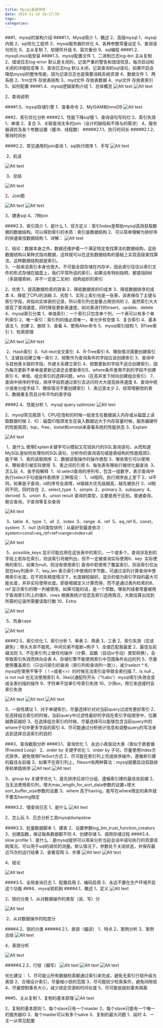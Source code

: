 ```yaml
---
title: Mysql高级特性
date: 2019-11-16 10:17:59
tags: 
categories: 
---
```

###1、mysql的架构介绍
####1.1、Mysql简介
	1、概述
	2、高级mysql
		1、mysql内核
		2、sql优化工程师
		3、mysql服务器的优化
		4、各种参数常量设定
		5、查询语句优化
		6、主从复制 
		7、软硬件升级
		8、容灾备份
		9、sql编程
####1.2、mysqlLinux版安装
####1.3、mysql配置文件
	1、二进制日志log-bin
		主从复制
	2、错误日志log-error
		默认是关闭的，记录严重的警告和错误信息，每次启动和关闭的详细信息等
	3、查询日志log
		默认关闭，记录查询的sql语句，如果开启会降低mysql的整体性能，因为记录日志也是需要消耗系统资源
	4、数据文件
		1、两系统
		2、frm文件
			存放表结构
		3、myd文件
			存放表数据
		4、myi文件
			存放表索引
	5、如何配置
####1.4、mysql逻辑架构介绍
	1、总体概览
![Alt text](./1570155194206.png)
![Alt text](./1570155338964.png)

2、查询说明

####1.5、mysql存储引擎
	1、查看命令
	2、MyISAM和InnoDB
![Alt text](./1570155512079.png)
	
###2、索引优化分析
####2.1、性能下降sql慢
	1、查询语句写的烂
	2、索引失效
		1、单值
		2、复合
	3、关联查询太多的join（设计的缺陷和不得与的需求）
	4、服务器调优及各个参数设置（缓冲、线程数）
#####2.1.1、执行时间长
#####2.1.2、等待时间长

####2.2、常见通用的join查询
	1、sql执行顺序
		1、手写
![Alt text](./1570155975046.png)

​	2、机读

![Alt text](./1570156019194.png)

​	3、总结

![Alt text](./1570156049513.png)

2、Join图

![Alt text](./1570156137762.png)
![Alt text](./1570156179529.png)

3、建表sql
4、7种join

####2.3、索引简介
	1、是什么
		1、官方定义：索引Index是帮助mysql高效获取数据的数据结构。可以得到索引的本质：索引是数据结构
		2、可以简单理解为排好序的快速查找数据结构
			1、详解：
![Alt text](./1570156878220.png)
						

​		2、结论：数据本身之外，数据还维护着一个满足特定查找算法的数据结构，这些数据结构以某种式指向数据，这样就可以在这些数据结构的基础上实现高级查找算法，这种数据结构就是索引。
​					
​	3、一般来说索引本身也很大，不可能全部存储在内存中，因此索引往往以索引文件的形式存储在磁盘上，我们平常所说的索引，如果没有特别指明，都是指B树（多路搜索树，并不一定是二叉树）结构组织的索引

2、优势
	1、提高数据检索的效率
	2、降低数据库的IO成本
	3、降低数据排序的成本
	4、降低了CPU的消耗
3、劣势
	1、实际上索引也是一张表，该表保存了主键与索引字段，并指向实体表的记录，所以索引列也是要占用空间的
	2、虽然索引大大提高了查询速度，同时降低更新表速度，如对表进行的insert、update、delete
4、mysql索引分类
	1、单值索引：一个索引只包含单个列，一个表可以有多个单列索引
	2、唯一索引：索引列的值必须唯一，单允许有空值
	3、复合索引
	4、基本语法
		1、创建
		2、删除
		3、查看
		4、使用Alter命令
5、mysql索引结构
	1、BTree索引
		1、检索原理

![Alt text](./1570159718138.png)
![Alt text](./1570159788566.png)

​	2、Hash索引
​	3、full-text全文索引
​	4、R-Tree索引
6、哪些情况需要创建索引
​	1、主键自动建立唯一索引
​	2、频繁作为查询条件的字段应该创建索引
​	3、查询中与其他表关联的字段，外键关系建立索引
​	4、频繁更新的字段不适合创建索引，因为每次更新不单单是更新记录还会更新索引
​	5、where条件里用不到的字段不创建索引
​	6、单值、组合索引的选择问题，who（在高并发下倾向创建组合索引）
​	7、查询中排序的字段，排序字段若通过索引去访问将大大提高排序速度
​	8、查询中统计或者分组字段
7、哪些情况不要创建索引
​	1、表记录太少
​	2、经常增删改的表
​	3、数据重复而且分布平均的表字段

####2.4、性能分析
	1、mysql query optimizer
![Alt text](./1570161207749.png)

2、mysql常见瓶颈
	1、CPU在饱和的时候一般发生在数据装入内存或从磁盘上读取数据时候
	2、IO：磁盘IO瓶颈发生在装入数据远大于内存容量时候，服务器硬件的性能瓶颈，top，free，iostat和vmstat来查看系统的性能状态
3、Explain

![Alt text](./1570251341568.png)

​	1、是什么
​		使用Explain关键字可以模拟又花钱执行的SQL查询语句，从而知道MySQL是如何处理你的SQL语句，分析你的查询语句或是表结构的性能瓶颈
​	2、能干嘛
​		1、表的读取顺序
​		2、数据读取操作的操作类型
​		3、哪些索引可以使用
​		4、哪些索引被实际使用
​		5、表之间的引用
​		6、每张表有哪些行被优化器查询
​	3、怎么玩
​	4、各字段解释
​		1、id
​			select查询的序列号，包含一组数字，表示查询中执行select子句或操作表顺序
​			三种情况：
​				1、id相同，执行顺序由上至下
​				2、id不同，如果是子查询，id的序号会递增，id值越大优先级越高，越先被执行
​				3、id相同不同，同时存在
​		2、select_type
​			1、simple
​			2、primary
​			3、subquery
​			4、derived
​			5、union
​			6、union result
​			查询的类型，主要是用于区别。普通查询，联合查询，子查询等复杂查询

![Alt text](./1570252071575.png)

​		3、table
​		4、type
​			1、all
​			2、index
​			3、range
​			4、ref
​			5、eq_ref
​			6、const，system
​			7、null
​			访问类型排列：从最好到最差依次：system>const>eq_ref>ref>range>index>all

![Alt text](./1570253005780.png)
		

​		5、possible_keys
​			显示可能应用在这张表中的索引，一个或多个。查询涉及到的字段上若存在索引，则该索引将被列出，但不一定被查询实际使用
​		6、key
​			实际使用的索引，如果为null，则没有使用索引
​			查询中若使用了覆盖索引，则该索引仅出现在key列表中
​		7、key_len
​			表示索引中使用的字节数，可通过该列计算查询中使用索引长度。在不损失精度情况下，长度越短越好。
​			显示的值为索引字段的最大可能长度，并非实际使用长度。即是根据定义计算而得，而不是通过表内检索的
​		8、ref
​			显示索引的哪一列被使用，如果可能的话，是一个常数。哪些列或者常量被用于查询索引列上的值
​		9、rows
​			根据表统计信息及索引选用情况，大致估算出找到所需的记录所需要读取行数
​		10、Extra

![Alt text](./1570257639411.png)

​	5、热身case

![Alt text](./1570257720139.png)

####2.5、索引优化
	1、索引分析
		1、单表
		2、两表
		3、三表
	2、索引失效（应该避免）：带头大哥不能死，中间兄弟不能断+例子
		1、全值匹配我最爱
		2、最佳左前缀法则
		3、不在索引列上做任何操作（计算、函数（自动or手动）类型转换），会导致索引失效而转向全表
		4、存储引擎不能使用索引中范围条件右边的列
		5、尽量使用覆盖索引（只访问索引的查询（索引列和查询列一致）），减少select *
		6、mysql在使用不等于（！=或者<>）的时候无法索引会导致全表扫描
		7、is null ，is not null 也无法使用索引
		8、like以通配符开头（‘%abc’）mysql索引失效会变成全表扫描的操作
		9、字符串不加单引号索引失效
		10、少用or。用它来连接时会索引失效
		
![Alt text](./1570259486936.png)
![Alt text](./1570259582190.png)
![Alt text](./1570260215207.png)

3、一般性建议
	1、对于单键索引，尽量选择针对对当前query过滤性更好索引
	2、在选择组合索引的时候，当前query中过滤性最好的字段在索引字段顺序中，位置越靠前越好
	3、在选择组合索引的时候，尽量选择可以能够包含当前query中的where子句中更多字段的索引
	4、尽可能通过分析统计信息和调整query的写法来达到选择合适索引的目的

###3、查询截取分析
####3.1、查询优化
	1、永远小表驱动大表（类似于嵌套循环nested Loop）
	2、order by 关键字优化
		1、order by 子句，尽量使用Index方式排序，避免使用FileSort方式
		2、尽可能在索引列上完成排序操作，遵循索引建的最佳左前缀
		3、如果不在索引列上，filesort有两种算法：mysql就要启动双路排序和单路排序
![Alt text](./1570263662716.png)
![Alt text](./1570263710292.png)

3、group by 关键字优化
	1、是先排序后进行分组，遵循索引建的最佳坐前缀
	2、当无法使用索引列，增大max_length_for_sort_data参数的设置+增大sort_buffer_size参数的设置
	3、where 高于having，能写在where限定的条件就不要去having限定

####3.2、慢查询日志
	1、是什么
![Alt text](./1570264142712.png)

2、怎么玩
3、日志分析工具mysqldumpslow

####3.3、批量数据脚本
	1、建表
	2、设置参数log_bin_trust_function_creators
	3、创建函数，保证每条数据都不同
	4、创建存储
	5、调用存储过程
####3.4、slow profile
	1、是什么：是mysql提供可以用来分析当前会话中语句执行的资源消耗情况。可以用于sql的调优的测量。默认情况下，参数处于关闭状态，并保存最近15次的运行结果
	2、查看官网
	3、步骤
![Alt text](./1570264874134.png)
![Alt text](./1570264983756.png)
		

4、结论

![Alt text](./1570265039143.png)

####3.5、全局查询日志
	1、配置启用
	2、编码启用
	3、永远不要在生产环境开启这个功能
###4、mysql锁机制
####4.1、概述
	1、定义
![Alt text](./1570265376146.png)

2、锁的分类
	1、从对数据操作的类型（读、写）分

![Alt text](./1570265646865.png)
			

​	2、从对数据操作的粒度分

####4.2、锁的分类
#####4.2.1、表锁（偏读）
	1、特点
	2、案例分析
	3、案例总结
![Alt text](./1570265761662.png)

4、表锁分析

![Alt text](./1570265815716.png)

#####4.2.2、行锁（偏写）
![Alt text](./1570265876549.png)
![Alt text](./1570266177646.png)
![Alt text](./1570266329756.png)

优化建议：
1、尽可能让所有数据检索都通过索引来完成，避免无索引行锁升级为表锁
2、合理设计索引，尽量缩小锁的范围
3、尽可能较少检索条件，避免间隙锁
4、尽量控制事务大小，减少锁定资源和时间长度
	5、尽可能低级别事务隔离

###5、主从复制
	1、复制的基本原理
![Alt text](./1570266687996.png)

2、复制的基本原则
	1、每个slave只有一个master
	2、每个slave只能有一个唯一的服务器ID
	3、每个master可以有多个salve
3、复制的最大问题
	1、延时
4、一主一从常见配置